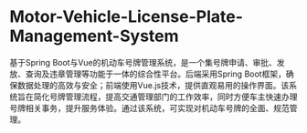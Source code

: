 # Motor-Vehicle-License-Plate-Management-System
基于Spring Boot与Vue的机动车号牌管理系统，是一个集号牌申请、审批、发放、查询及违章管理等功能于一体的综合性平台。后端采用Spring Boot框架，确保数据处理的高效与安全；前端使用Vue.js技术，提供直观易用的操作界面。该系统旨在简化号牌管理流程，提高交通管理部门的工作效率，同时方便车主快速办理号牌相关事务，提升服务体验。通过该系统，可实现对机动车号牌的全面、规范管理。
